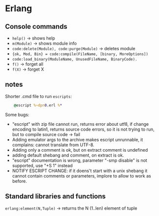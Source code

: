 # Erlang

## Console commands

* `help()` -> shows help
* `m(Module)` -> shows module info
* `code:delete(Module), code:purge(Module)` -> deletes module
* `{ok, Mod, Bin} = code:compile(FileName, [binary, MoreOptions])`
* `code:load_binary(ModuleName, UnusedFileName, BinaryCode).`
* `f()` -> forget all
* `f(X)` -> forget X

## notes

Shorter .cmd file to run `escripts`:
```cmd
	@escript %~dpn0.erl %*
```

Some bugs:

* "escript" with zip file cannot run, returns error about utf8, if change encoding to latin1, returns source code errors, so it is not trying to run, but to compile source code -> fail
* Adding emulator args to the archive makes escript unrunnable, it complains: cannot translate from UTF-8.
* Adding only a comment is ok, but on extract comment is undefined
* adding default shebang and comment, on extract is ok.
* "escript" documentation is wrong, parameter "-smp disable" is not supported, use "+S 1" instead
* NOTIFY ESCRIPT CHANGE: if it doens't start with a unix shebang it cannot contain comments or parameters, implore to allow to work as before.


## Standard libraries and functions

`erlang:element(N,Tuple)` -> returns the N (1..len) element of tuple
